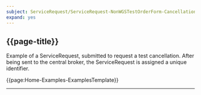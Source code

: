```yaml
---
subject: ServiceRequest/ServiceRequest-NonWGSTestOrderForm-Cancellation-Example
expand: yes
---
```



## {{page-title}}

Example of a ServiceRequest, submitted to request a test cancellation. 
After being sent to the central broker, the ServiceRequest is assigned a unique identifier.

{{page:Home-Examples-ExamplesTemplate}}


---